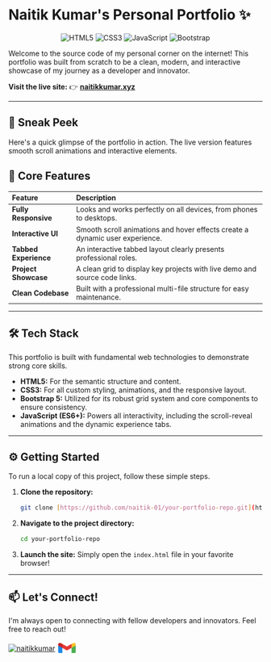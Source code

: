 # Naitik Kumar's Personal Portfolio ✨

<div align="center">

![HTML5](https://img.shields.io/badge/HTML5-%23E34F26.svg?style=for-the-badge&logo=html5&logoColor=white)
![CSS3](https://img.shields.io/badge/CSS3-%231572B6.svg?style=for-the-badge&logo=css3&logoColor=white)
![JavaScript](https://img.shields.io/badge/JavaScript-%23F7DF1E.svg?style=for-the-badge&logo=javascript&logoColor=black)
![Bootstrap](https://img.shields.io/badge/Bootstrap-%237952B3.svg?style=for-the-badge&logo=bootstrap&logoColor=white)

</div>

Welcome to the source code of my personal corner on the internet! This portfolio was built from scratch to be a clean, modern, and interactive showcase of my journey as a developer and innovator.

**Visit the live site:** 👉 [**naitikkumar.xyz**](https://naitikkumar.xyz)

---

## 🚀 Sneak Peek

Here's a quick glimpse of the portfolio in action. The live version features smooth scroll animations and interactive elements.



## 🌟 Core Features

| Feature | Description |
| :--- | :--- |
| **Fully Responsive** | Looks and works perfectly on all devices, from phones to desktops. |
| **Interactive UI** | Smooth scroll animations and hover effects create a dynamic user experience. |
| **Tabbed Experience** | An interactive tabbed layout clearly presents professional roles. |
| **Project Showcase** | A clean grid to display key projects with live demo and source code links. |
| **Clean Codebase** | Built with a professional multi-file structure for easy maintenance. |

---

## 🛠️ Tech Stack

This portfolio is built with fundamental web technologies to demonstrate strong core skills.

* **HTML5:** For the semantic structure and content.
* **CSS3:** For all custom styling, animations, and the responsive layout.
* **Bootstrap 5:** Utilized for its robust grid system and core components to ensure consistency.
* **JavaScript (ES6+):** Powers all interactivity, including the scroll-reveal animations and the dynamic experience tabs.

---

## ⚙️ Getting Started

To run a local copy of this project, follow these simple steps.

1.  **Clone the repository:**
    ```sh
    git clone [https://github.com/naitik-01/your-portfolio-repo.git](https://github.com/naitik-01/your-portfolio-repo.git)
    ```
2.  **Navigate to the project directory:**
    ```sh
    cd your-portfolio-repo
    ```
3.  **Launch the site:**
    Simply open the `index.html` file in your favorite browser!

---

## 📫 Let's Connect!

I'm always open to connecting with fellow developers and innovators. Feel free to reach out!

<p align="left">
<a href="https://linkedin.com/in/naitikkumar" target="blank"><img align="center" src="https://raw.githubusercontent.com/rahuldkjain/github-profile-readme-generator/master/src/images/icons/Social/linked-in-alt.svg" alt="naitikkumar" height="30" width="40" /></a>
<a href="mailto:naitikkumarmeps@gmail.com" target="blank"><img align="center" src="https://raw.githubusercontent.com/rahuldkjain/github-profile-readme-generator/master/src/images/icons/Social/gmail.svg" alt="naitikkumarmeps@gmail.com" height="30" width="40" /></a>
</p>
